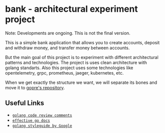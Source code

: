 # bank - architectural experiment project

Note: Developments are ongoing. This is not the final version.

This is a simple bank application that allows you to create accounts, deposit and withdraw money, and transfer money between accounts.

But the main goal of this project is to experiment with different architectural patterns and technologies. The project is uses clean architecture with golang standarts. Also this project uses some technologies like opentelemetry, grpc, prometheus, jaeger, kubernetes, etc.

When we get exactly the structure we want, we will separate its bones and move it to [gopre's repository](https://github.com/9ssi7/gopre).

## Useful Links

- [`golang code review comments`](https://go.dev/wiki/CodeReviewComments)
- [`effective go docs`](https://go.dev/doc/effective_go)
- [`golang styleguide by Google`](https://google.github.io/styleguide/go/decisions)

